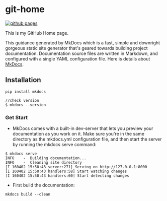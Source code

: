 # git-home

[![github pages](https://github.com/VickyGuo0907/git-home/actions/workflows/gh-pages.yml/badge.svg?branch=main&event=status)](https://github.com/VickyGuo0907/git-home/actions/workflows/gh-pages.yml)

This is my GitHub Home page.

This guidance generated by MkDocs which is a fast, simple and downright gorgeous static site generator that's geared towards building project documentation. Documentation source files are written in Markdown, and configured with a single YAML configuration file. Here is details about [MkDocs](https://www.mkdocs.org/).

## Installation

``` 
pip install mkdocs

//check version
$ mkdocs --version
```

### Get Start

* MkDocs comes with a built-in dev-server that lets you preview your documentation as you work on it. Make sure you're in the same directory as the mkdocs.yml configuration file, and then start the server by running the mkdocs serve command:

```
$ mkdocs serve
INFO    -  Building documentation...
INFO    -  Cleaning site directory
[I 160402 15:50:43 server:271] Serving on http://127.0.0.1:8000
[I 160402 15:50:43 handlers:58] Start watching changes
[I 160402 15:50:43 handlers:60] Start detecting changes
```

* First build the documentation:

```
mkdocs build --clean
```